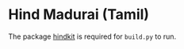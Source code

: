 # Hind Madurai (Tamil)

The package [hindkit](https://github.com/itfoundry/hindkit) is required for `build.py` to run.
